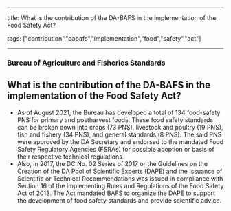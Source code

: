 
---

title: What is the contribution of the DA-BAFS in the implementation of the Food Safety Act?

tags: ["contribution","dabafs","implementation","food","safety","act"]

---

### Bureau of Agriculture and Fisheries Standards

## What is the contribution of the DA-BAFS in the implementation of the Food Safety Act?


 - As of August 2021, the Bureau has developed a total of 134 food-safety PNS for primary and postharvest foods. These food safety standards can be broken down into crops (73 PNS), livestock and poultry (19 PNS), fish and fishery (34 PNS), and general standards (8 PNS). The said PNS were approved by the DA Secretary and endorsed to the mandated Food Safety Regulatory Agencies (FSRAs) for possible adoption or basis of their respective technical regulations.
 - Also, in 2017, the DC No. 02 Series of 2017 or the Guidelines on the Creation of the DA Pool of Scientific Experts (DAPE) and the Issuance of Scientific or Technical Recommendations was issued in compliance with Section 16 of the Implementing Rules and Regulations of the Food Safety Act of 2013. The Act mandated BAFS to organize the DAPE to support the development of food safety standards and provide scientific advice.
